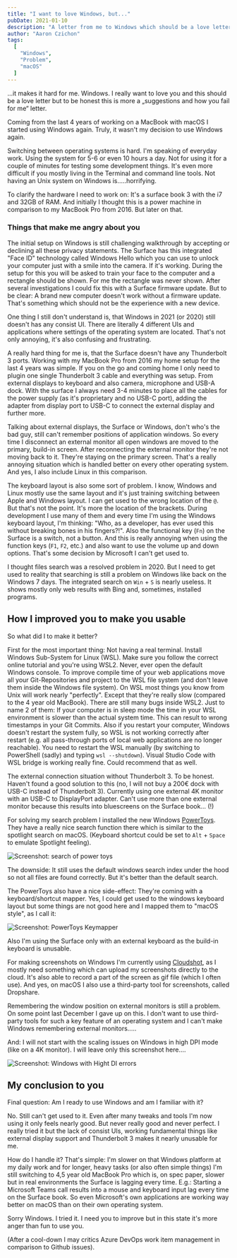 ```yaml
---
title: "I want to love Windows, but..."
pubDate: 2021-01-10
description: "A letter from me to Windows which should be a love letter but can't be one. It's hard for me to use it on a daily work basis. I describe some basic problems I have and how I work around them daily."
author: "Aaron Czichon"
tags:
  [
    "Windows",
    "Problem",
    "macOS"
  ]
---
```


...it makes it hard for me.
Windows. I really want to love you and this should be a love letter but to be honest this is more a „suggestions and how you fail for me“ letter.

Coming from the last 4 years of working on a MacBook with macOS I started using Windows again. Truly, it wasn't my decision to use Windows again.

Switching between operating systems is hard. I'm speaking of everyday work. Using the system for 5-6 or even 10 hours a day. Not for using it for a couple of minutes for testing some development things.
It's even more difficult if you mostly living in the Terminal and command line tools. Not having an Unix system on Windows is.....horrifying.

To clarify the hardware I need to work on: It's a surface book 3 with the i7 and 32GB of RAM. And initially I thought this is a power machine in comparison to my MacBook Pro from 2016. But later on that.

### Things that make me angry about you

The initial setup on Windows is still challenging walkthrough by accepting or declining all these privacy statements. The Surface has this integrated "Face ID" technology called Windows Hello which you can use to unlock your computer just with a smile into the camera. If it's working.
During the setup for this you will be asked to train your face to the computer and a rectangle should be shown. For me the rectangle was never shown. 
After several investigations I could fix this with a Surface firmware update.
But to be clear: A brand new computer doesn't work without a firmware update. That's something which should not be the experience with a new device.

One thing I still don't understand is, that Windows in 2021 (or 2020) still doesn't has any consist UI. There are literally 4 different UIs and applications where settings of the operating system are located. That's not only annoying, it's also confusing and frustrating.

A really hard thing for me is, that the Surface doesn't have any Thunderbolt 3 ports. Working with my MacBook Pro from 2016 my home setup for the last 4 years was simple. If you on the go and coming home I only need to plugin one single Thunderbolt 3 cable and everything was setup. From external  displays to keyboard and also camera, microphone and USB-A dock.
With the surface I always need 3-4 minutes to place all the cables for the power supply (as it's proprietary and no USB-C port), adding the adapter from display port to USB-C to connect the external display and further more.

Talking about external displays, the Surface or Windows, don't who's the bad guy, still can't remember positions of application windows. So every time I disconnect an external monitor all open windows are moved to the primary, build-in screen. After reconnecting the external monitor they're not moving back to it. They're staying on the primary screen. That's a really annoying situation which is handled better on every other operating system. And yes, I also include Linux in this comparison.

The keyboard layout is also some sort of problem. I know, Windows and Linux mostly use the same layout and it's just training switching between Apple and Windows layout. I can get used to the wrong location of the `@`. But that's not the point.
It's more the location of the brackets. During development I use many of them and every time I'm using the Windows keyboard layout, I'm thinking: "Who, as a developer, has ever used this without breaking bones in his fingers?!". 
Also the functional key (`Fn`) on the Surface is a switch, not a button. And this is really annoying when using the function keys (`F1`, `F2`, etc.) and also want to use the volume up and down options. That's some decision by Microsoft I can't get used to.

I thought files search was a resolved problem in 2020. But I need to get used to reality that searching is still a problem on Windows like back on the Windows 7 days. The integrated search on `Win` + `S` is nearly useless. It shows mostly only web results with Bing and, sometimes, installed programs.

## How I improved you to make you usable

So what did I to make it better?

First for the most important thing: Not having a real terminal. 
Install Windows Sub-System for Linux (WSL). Make sure you follow the correct online tutorial and you're using WSL2. Never, ever open the default Windows console.
To improve compile time of your web applications move all your Git-Repositories and project to the WSL file system (and don't leave them inside the Windows file system).
On WSL most things you know from Unix will work nearly "perfectly". Except that they're really slow (compared to the 4 year old MacBook).
There are still many bugs inside WSL2. Just to name 2 of them: If your computer is in sleep mode the time in your WSL environment is slower than the actual system time. This can result to wrong timestamps in your Git Commits. Also if you restart your computer, Windows doesn't restart the system fully, so WSL is not working correctly after restart (e.g. all pass-through ports of local web applications are no longer reachable). You need to restart the WSL manually (by switching to PowerShell (sadly) and typing `wsl --shutdown`).
Visual Studio Code with WSL bridge is working really fine. Could recommend that as well.

The external connection situation without Thunderbolt 3. To be honest. Haven't found a good solution to this (no, I will not buy a 200€ dock with USB-C instead of Thunderbolt 3). Currently using one external 4K monitor with an USB-C to DisplayPort adapter. Can't use more than one external monitor because this results into bluescreens on the Surface book... (!)

For solving my search problem I installed the new Windows [PowerToys](https://github.com/microsoft/PowerToys). They have a really nice search function there which is similar to the spotlight search on macOS. (Keyboard shortcut could be set to `Alt` + `Space` to emulate Spotlight feeling). 

![Screenshot: search of power toys](https://directus.aaronczichon.de/assets/8acf5300-dc6c-48b9-83ae-96a3b5646009?download)

The downside: It still uses the default windows search index under the hood so not all files are found correctly. But it's better than the default search.

The PowerToys also have a nice side-effect: They're coming with a keyboard/shortcut mapper. Yes, I could get used to the windows keyboard layout but some things are not good here and I mapped them to "macOS style", as I call it:

![Screenshot: PowerToys Keymapper](https://directus.aaronczichon.de/assets/5ee6be1f-35d0-4cac-bf7c-77dae220d8c2?download)

Also I'm using the Surface only with an external keyboard as the build-in keyboard is unusable.

For making screenshots on Windows I'm currently using [Cloudshot](https://cloudshot.com/), as I mostly need something which can upload my screenshots directly to the cloud. It's also able to record a part of the screen as gif file (which I often use). 
And yes, on macOS I also use a third-party tool for screenshots, called Dropshare.

Remembering the window position on external monitors is still a problem. On some point last December I gave up on this. I don't want to use third-party tools for such a key feature of an operating system and I can't make Windows remembering external monitors.....

And: I will not start with the scaling issues on Windows in high DPI mode (like on a 4K monitor). I will leave only this screenshot here....

![Screenshot: Windows with Hight DI errors](https://directus.aaronczichon.de/assets/63ac09ef-6abe-402f-9430-59f9757bc430?download)

## My conclusion to you

Final question: 
Am I ready to use Windows and am I familiar with it?

No. Still can't get used to it. Even after many tweaks and tools I'm now using it only feels nearly good. But never really good and never perfect.
I really tried it but the lack of consist UIs, working fundamental things like external display support and Thunderbolt 3 makes it nearly unusable for me.

How do I handle it? 
That's simple: I'm slower on that Windows platform at my daily work and for longer, heavy tasks (or also often simple things) I'm still switching to 4,5 year old MacBook Pro which is, on spec paper, slower but in real environments the Surface is lagging every time. 
E.g.: Starting a Microsoft Teams call results into a mouse and keyboard input lag every time on the Surface book. So even Microsoft's own applications are working way better on macOS than on their own operating system.

Sorry Windows. I tried it. I need you to improve but in this state it's more anger than fun to use you.

(After a cool-down I may critics Azure DevOps work item management in comparison to Github issues).